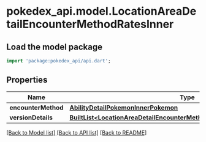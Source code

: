 # pokedex_api.model.LocationAreaDetailEncounterMethodRatesInner

## Load the model package
```dart
import 'package:pokedex_api/api.dart';
```

## Properties
Name | Type | Description | Notes
------------ | ------------- | ------------- | -------------
**encounterMethod** | [**AbilityDetailPokemonInnerPokemon**](AbilityDetailPokemonInnerPokemon.md) |  | 
**versionDetails** | [**BuiltList&lt;LocationAreaDetailEncounterMethodRatesInnerVersionDetailsInner&gt;**](LocationAreaDetailEncounterMethodRatesInnerVersionDetailsInner.md) |  | 

[[Back to Model list]](../README.md#documentation-for-models) [[Back to API list]](../README.md#documentation-for-api-endpoints) [[Back to README]](../README.md)


